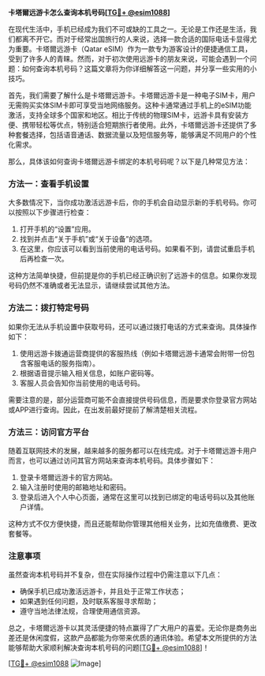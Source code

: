**卡塔爾远游卡怎么查询本机号码[[TG💪+ @esim1088](https://t.me/s/esim1088)]**

在现代生活中，手机已经成为我们不可或缺的工具之一。无论是工作还是生活，我们都离不开它。而对于经常出国旅行的人来说，选择一款合适的国际电话卡显得尤为重要。卡塔爾远游卡（Qatar eSIM）作为一款专为游客设计的便捷通信工具，受到了许多人的青睐。然而，对于初次使用远游卡的朋友来说，可能会遇到一个问题：如何查询本机号码？这篇文章将为你详细解答这一问题，并分享一些实用的小技巧。

首先，我们需要了解什么是卡塔爾远游卡。卡塔爾远游卡是一种电子SIM卡，用户无需购买实体SIM卡即可享受当地网络服务。这种卡通常通过手机上的eSIM功能激活，支持全球多个国家和地区。相比于传统的物理SIM卡，远游卡具有安装方便、携带轻松等优点，特别适合短期旅行者使用。此外，卡塔爾远游卡还提供了多种套餐选择，包括语音通话、数据流量以及短信服务等，能够满足不同用户的个性化需求。

那么，具体该如何查询卡塔爾远游卡绑定的本机号码呢？以下是几种常见方法：

### 方法一：查看手机设置

大多数情况下，当你成功激活远游卡后，你的手机会自动显示新的手机号码。你可以按照以下步骤进行检查：

1. 打开手机的“设置”应用。
2. 找到并点击“关于手机”或“关于设备”的选项。
3. 在这里，你应该可以看到当前使用的电话号码。如果看不到，请尝试重启手机后再检查一次。

这种方法简单快捷，但前提是你的手机已经正确识别了远游卡的信息。如果你发现号码仍然不准确或者无法显示，请继续尝试其他方法。

### 方法二：拨打特定号码

如果你无法从手机设置中获取号码，还可以通过拨打电话的方式来查询。具体操作如下：

1. 使用远游卡拨通运营商提供的客服热线（例如卡塔爾远游卡通常会附带一份包含客服电话的服务指南）。
2. 根据语音提示输入相关信息，如账户密码等。
3. 客服人员会告知你当前使用的电话号码。

需要注意的是，部分运营商可能不会直接提供号码信息，而是要求你登录官方网站或APP进行查询。因此，在出发前最好提前了解清楚相关流程。

### 方法三：访问官方平台

随着互联网技术的发展，越来越多的服务都可以在线完成。对于卡塔爾远游卡用户而言，也可以通过访问其官方网站来查询本机号码。具体步骤如下：

1. 登录卡塔爾远游卡的官方网站。
2. 输入注册时使用的邮箱地址和密码。
3. 登录后进入个人中心页面，通常在这里可以找到已绑定的电话号码以及其他账户详情。

这种方式不仅方便快捷，而且还能帮助你管理其他相关业务，比如充值缴费、更改套餐等。

### 注意事项

虽然查询本机号码并不复杂，但在实际操作过程中仍需注意以下几点：

- 确保手机已成功激活远游卡，并且处于正常工作状态；
- 如果遇到任何问题，及时联系客服寻求帮助；
- 遵守当地法律法规，合理使用通信资源。

总之，卡塔爾远游卡以其灵活便捷的特点赢得了广大用户的喜爱。无论你是商务出差还是休闲度假，这款产品都能为你带来优质的通讯体验。希望本文所提供的方法能够帮助大家顺利解决查询本机号码的问题[[TG💪+ @esim1088](https://t.me/s/esim1088)]！

[[TG💪+ @esim1088](https://t.me/s/esim1088) ![Image](https://i.postimg.cc/4NQfJmqS/Snipaste-2025-05-13-00-14-12.png)]